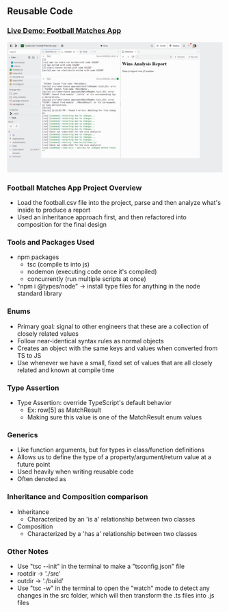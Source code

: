## Reusable Code

### [Live Demo: Football Matches App](https://replit.com/@gdbecker/TypeScript-Football-Matches-App)

!["HomePage"](HomePage.png)

### Football Matches App Project Overview

- Load the football.csv file into the project, parse and then analyze what's inside to produce a report
- Used an inheritance approach first, and then refactored into composition for the final design

### Tools and Packages Used

- npm packages
  - tsc (compile ts into js)
  - nodemon (executing code once it's compiled)
  - concurrently (run multiple scripts at once)
- "npm i @types/node" -> install type files for anything in the node standard library

### Enums

- Primary goal: signal to other engineers that these are a collection of closely related values
- Follow near-identical syntax rules as normal objects
- Creates an object with the same keys and values when converted from TS to JS
- Use whenever we have a small, fixed set of values that are all closely related and known at compile time

### Type Assertion

- Type Assertion: override TypeScript's default behavior
  - Ex: row[5] as MatchResult
  - Making sure this value is one of the MatchResult enum values

### Generics

- Like function arguments, but for types in class/function definitions
- Allows us to define the type of a property/argument/return value at a future point
- Used heavily when writing reusable code
- Often denoted as <T>

### Inheritance and Composition comparison

- Inheritance
  - Characterized by an 'is a' relationship between two classes
- Composition
  - Characterized by a 'has a' relationship between two classes

### Other Notes

- Use "tsc --init" in the terminal to make a "tsconfig.json" file
- rootdir -> './src'
- outdir -> './build'
- Use "tsc -w" in the terminal to open the "watch" mode to detect any changes in the src folder, which will then transform the .ts files into .js files
